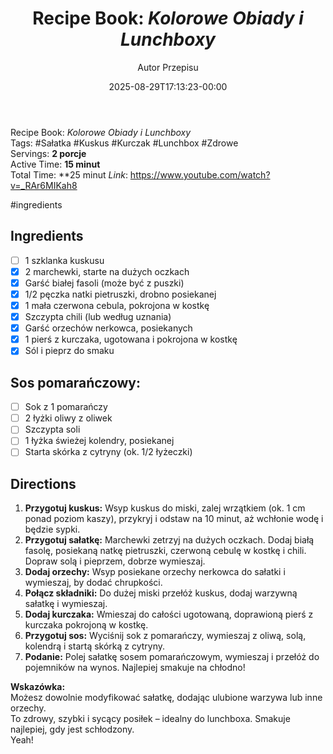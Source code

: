 ﻿---
draft: true
title: "Recipe Book: _Kolorowe Obiady i Lunchboxy_"
author: "Autor Przepisu"
recipe_image: images/recipe-headers/default.jpg
date: 2025-08-29T17:13:23-00:00
categories: ["do-kategoryzacji"]
tags: ["draft"]
tagline: "Przepis do sformatowania"
servings: 4
prep_time: 15
cook: true
cook_time: 30
calories: 300
protein: 20
fat: 10
carbohydrate: 25
---
Recipe Book: _Kolorowe Obiady i Lunchboxy_  
Tags: #Sałatka #Kuskus #Kurczak #Lunchbox #Zdrowe  
Servings: **2 porcje**  
Active Time: **15 minut**  
Total Time: **25 minut
*Link*: https://www.youtube.com/watch?v=_RAr6MIKah8

#ingredients
## Ingredients
- [ ]  1 szklanka kuskusu
- [x]  2 marchewki, starte na dużych oczkach
- [x]  Garść białej fasoli (może być z puszki)
- [x]  1/2 pęczka natki pietruszki, drobno posiekanej
- [x]  1 mała czerwona cebula, pokrojona w kostkę
- [x]  Szczypta chili (lub według uznania)
- [x]  Garść orzechów nerkowca, posiekanych
- [x]  1 pierś z kurczaka, ugotowana i pokrojona w kostkę
- [x]  Sól i pieprz do smaku

## Sos pomarańczowy:
- [ ]  Sok z 1 pomarańczy
- [ ]  2 łyżki oliwy z oliwek
- [ ]  Szczypta soli
- [ ]  1 łyżka świeżej kolendry, posiekanej
- [ ]  Starta skórka z cytryny (ok. 1/2 łyżeczki)

## Directions

1. **Przygotuj kuskus:** Wsyp kuskus do miski, zalej wrzątkiem (ok. 1 cm ponad poziom kaszy), przykryj i odstaw na 10 minut, aż wchłonie wodę i będzie sypki.
2. **Przygotuj sałatkę:** Marchewki zetrzyj na dużych oczkach. Dodaj białą fasolę, posiekaną natkę pietruszki, czerwoną cebulę w kostkę i chili. Dopraw solą i pieprzem, dobrze wymieszaj.
3. **Dodaj orzechy:** Wsyp posiekane orzechy nerkowca do sałatki i wymieszaj, by dodać chrupkości.
4. **Połącz składniki:** Do dużej miski przełóż kuskus, dodaj warzywną sałatkę i wymieszaj.
5. **Dodaj kurczaka:** Wmieszaj do całości ugotowaną, doprawioną pierś z kurczaka pokrojoną w kostkę.
6. **Przygotuj sos:** Wyciśnij sok z pomarańczy, wymieszaj z oliwą, solą, kolendrą i startą skórką z cytryny.
7. **Podanie:** Polej sałatkę sosem pomarańczowym, wymieszaj i przełóż do pojemników na wynos. Najlepiej smakuje na chłodno!

**Wskazówka:**  
Możesz dowolnie modyfikować sałatkę, dodając ulubione warzywa lub inne orzechy.  
To zdrowy, szybki i sycący posiłek – idealny do lunchboxa. Smakuje najlepiej, gdy jest schłodzony.  
Yeah!
